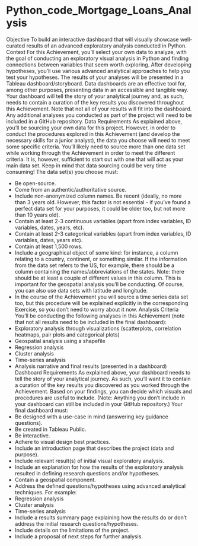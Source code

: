 # Python_code_Mortgage_Loans_Analysis

Objective
To build an interactive dashboard that will visually showcase well-curated results of an
advanced exploratory analysis conducted in Python.
Context
For this Achievement, you’ll select your own data to analyze, with the goal of conducting an
exploratory visual analysis in Python and finding connections between variables that seem
worth exploring. After developing hypotheses, you’ll use various advanced analytical
approaches to help you test your hypotheses.
The results of your analyses will be presented in a Tableau dashboard/storyboard. Data
dashboards are an effective tool for, among other purposes, presenting data in an accessible
and tangible way. Your dashboard will tell the story of your analytical journey and, as such,
needs to contain a curation of the key results you discovered throughout this Achievement.
Note that not all of your results will fit into the dashboard. Any additional analyses you
conducted as part of the project will need to be included in a GitHub repository.
Data Requirements
As explained above, you’ll be sourcing your own data for this project. However, in order to
conduct the procedures explored in this Achievement (and develop the necessary skills for a
junior analyst), the data you choose will need to meet some specific criteria. You’ll likely need to
source more than one data set while working through the Achievement in order to meet the
different criteria. It is, however, sufficient to start out with one that will act as your main data set.
Keep in mind that data sourcing could be very time consuming!
The data set(s) you choose must:
- Be open-source.
- Come from an authentic/authoritative source.
- Include non-anonymized column names.
Be recent (ideally, no more than 3 years old. However, this factor is not essential - if
you’ve found a perfect data set for your purposes, it could be older too, but not more
than 10 years old).
- Contain at least 2-3 continuous variables (apart from index variables, ID variables, dates,
years, etc).
- Contain at least 2-3 categorical variables (apart from index variables, ID variables, dates,
years etc).
- Contain at least 1,500 rows.
- Include a geographical object of some kind: for instance, a column relating to a country,
continent, or something similar. If the information from the data set refers to the US, for
example, there should be a column containing the names/abbreviations of the states.
Note: there should be at least a couple of different values in this column. This is
important for the geospatial analysis you’ll be conducting. Of course, you can also use
data sets with latitude and longitude.
- In the course of the Achievement you will source a time series data set too, but this
procedure will be explained explicitly in the corresponding Exercise, so you don’t need to
worry about it now.
Analysis Criteria
You’ll be conducting the following analyses in this Achievement (note that not all results need to
be included in the final dashboard):
- Exploratory analysis through visualizations (scatterplots, correlation heatmaps, pair plots
and categorical plots)
- Geospatial analysis using a shapefile
- Regression analysis
- Cluster analysis
- Time-series analysis
- Analysis narrative and final results (presented in a dashboard)
Dashboard Requirements
As explained above, your dashboard needs to tell the story of your analytical journey. As such,
you’ll want it to contain a curation of the key results you discovered as you worked through the
Achievement. Based on your findings, you can decide which visuals and procedures are useful
to include. (Note: Anything you don’t include in your dashboard can still be included in your
GitHub repository.)
Your final dashboard must:
- Be designed with a use-case in mind (answering key guidance questions).
- Be created in Tableau Public.
- Be interactive.
- Adhere to visual design best practices.
- Include an introduction page that describes the project (data and purpose).
- Include relevant result(s) of initial visual exploratory analysis.
- Include an explanation for how the results of the exploratory analysis resulted in defining
research questions and/or hypotheses.
- Contain a geospatial component.
- Address the defined questions/hypotheses using advanced analytical techniques. For
example:
- Regression analysis
- Cluster analysis
- Time-series analysis
- Include a results summary page explaining how the results do or don’t address the initial
research questions/hypotheses.
- Include details on the limitations of the project.
- Include a proposal of next steps for further analysis.
